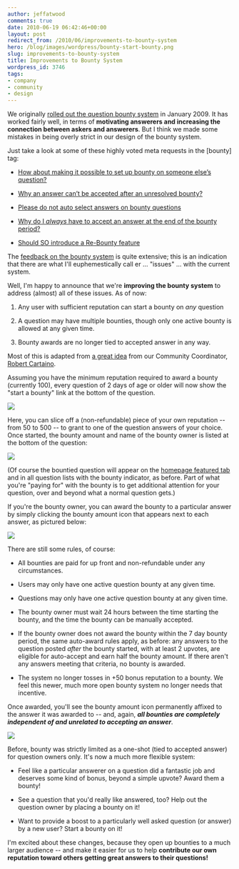 ```yaml
---
author: jeffatwood
comments: true
date: 2010-06-19 06:42:46+00:00
layout: post
redirect_from: /2010/06/improvements-to-bounty-system
hero: /blog/images/wordpress/bounty-start-bounty.png
slug: improvements-to-bounty-system
title: Improvements to Bounty System
wordpress_id: 3746
tags:
- company
- community
- design
---
```


We originally [rolled out the question bounty system](http://blog.stackoverflow.com/2009/01/reputation-bounty-for-unanswered-questions/) in January 2009. It has worked fairly well, in terms of **motivating answerers and increasing the connection between askers and answerers**. But I think we made some mistakes in being overly strict in our design of the bounty system.



Just take a look at some of these highly voted meta requests in the [bounty] tag:







  * [How about making it possible to set up bounty on someone else’s question?](http://meta.stackoverflow.com/questions/1409/how-about-making-it-possible-to-set-up-bounty-on-someone-elses-question)

  * [Why an answer can’t be accepted after an unresolved bounty?](http://meta.stackoverflow.com/questions/1413/why-an-answer-cant-be-accepted-after-an-unresolved-bounty)

  * [Please do not auto select answers on bounty questions](http://meta.stackoverflow.com/questions/4508/please-do-not-auto-select-answers-on-bounty-questions)

  * [Why do I _always_ have to accept an answer at the end of the bounty period?](http://meta.stackoverflow.com/questions/27307/why-do-i-always-have-to-accept-an-answer-at-the-end-of-the-bounty-period)

  * [Should SO introduce a Re-Bounty feature](http://meta.stackoverflow.com/questions/90/should-so-introduce-a-re-bounty-feature)




The [feedback on the bounty system](http://meta.stackoverflow.com/questions/tagged?tagnames=bounty&sort=votes) is quite extensive; this is an indication that there are what I'll euphemestically call er ... "issues" ... with the current system. 



Well, I'm happy to announce that we're **improving the bounty system** to address (almost) all of these issues. As of now:




  1. Any user with sufficient reputation can start a bounty on _any_ question

  2. A question may have multiple bounties, though only one active bounty is allowed at any given time.

  3. Bounty awards are no longer tied to accepted answer in any way.




Most of this is adapted from [a great idea](http://meta.stackoverflow.com/questions/1413/why-an-answer-cant-be-accepted-after-an-unresolved-bounty/49224#49224) from our Community Coordinator, [Robert Cartaino](http://blog.stackoverflow.com/2010/04/welcome-stack-overflow-valued-associate-00005/).



Assuming you have the minimum reputation required to award a bounty (currently 100), every question of 2 days of age or older will now show the "start a bounty" link at the bottom of the question.



![](/blog/images/wordpress/bounty-start-bounty.png)



Here, you can slice off a (non-refundable) piece of your own reputation -- from 50 to 500 -- to grant to one of the question answers of your choice. Once started, the bounty amount and name of the bounty owner is listed at the bottom of the question: 



![](/blog/images/wordpress/bounty-award-question-text.png)



(Of course the bountied question will appear on the [homepage featured tab](http://stackoverflow.com/?tab=featured) and in all question lists with the bounty indicator, as before. Part of what you're "paying for" with the bounty is to get additional attention for your question, over and beyond what a normal question gets.)



If you're the bounty owner, you can award the bounty to a particular answer by simply clicking the bounty amount icon that appears next to each answer, as pictured below:



![](/blog/images/wordpress/bounty-award-indicators.png)



There are still some rules, of course:







  * All bounties are paid for up front and non-refundable under any circumstances.

  * Users may only have one active question bounty at any given time.

  * Questions may only have one active question bounty at any given time.

  * The bounty owner must wait 24 hours between the time starting the bounty, and the time the bounty can be manually accepted.

  * If the bounty owner does not award the bounty within the 7 day bounty period, the same auto-award rules apply, as before: any answers to the question posted _after_ the bounty started, with at least 2 upvotes, are eligible for auto-accept and earn half the bounty amount. If there aren't any answers meeting that criteria, no bounty is awarded.

  * The system no longer tosses in +50 bonus reputation to a bounty. We feel this newer, much more open bounty system no longer needs that incentive.




Once awarded, you'll see the bounty amount icon permanently affixed to the answer it was awarded to -- and, again, **_all bounties are completely independent of and unrelated to accepting an answer_**.



![](/blog/images/wordpress/bounty-answer-awarded.png)



Before, bounty was strictly limited as a one-shot (tied to accepted answer) for question owners only. It's now a much more flexible system:







  * Feel like a particular answerer on a question did a fantastic job and deserves some kind of bonus, beyond a simple upvote? Award them a bounty!

  * See a question that you'd really like answered, too? Help out the question owner by placing a bounty on it!

  * Want to provide a boost to a particularly well asked question (or answer) by a new user? Start a bounty on it!




I'm excited about these changes, because they open up bounties to a much larger audience -- and make it easier for us to help **contribute our own reputation toward others getting great answers to their questions!**

